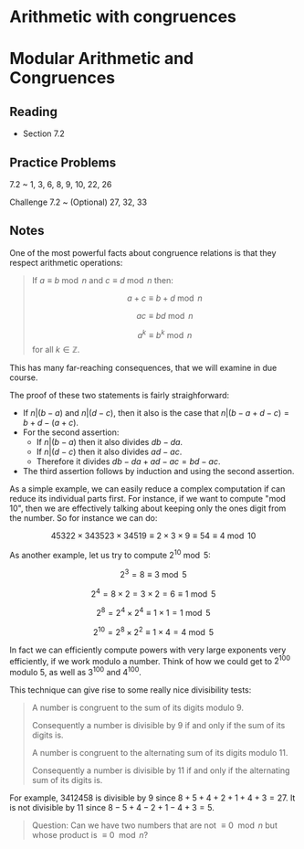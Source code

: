 # Arithmetic with congruences

# Modular Arithmetic and Congruences

## Reading

- Section 7.2

## Practice Problems

7.2
  ~ 1, 3, 6, 8, 9, 10, 22, 26

Challenge 7.2
  ~ (Optional) 27, 32, 33

## Notes

One of the most powerful facts about congruence relations is that they respect arithmetic operations:

> If $a \equiv b \bmod n$ and $c \equiv d \bmod n$ then:
>
> $$a + c \equiv b + d \bmod n$$
>
> $$ac \equiv bd \bmod n$$
>
> $$a^k \equiv b^k \bmod n$$ for all $k\in\mathbb{Z}$.

This has many far-reaching consequences, that we will examine in due course.

The proof of these two statements is fairly straighforward:

- If $n|(b-a)$ and $n|(d-c)$, then it also is the case that $n|(b-a+d-c) = b+d- (a+c)$.
- For the second assertion:
    - If $n|(b-a)$ then it also divides $db-da$.
    - If $n|(d-c)$ then it also divides $ad-ac$.
    - Therefore it divides $db - da + ad - ac = bd - ac$.
- The third assertion follows by induction and using the second assertion.

As a simple example, we can easily reduce a complex computation if can reduce its individual parts first. For instance, if we want to compute "mod 10", then we are effectively talking about keeping only the ones digit from the number. So for instance we can do:

$$45322 \times 343523 \times 34519 \equiv 2\times 3 \times 9 \equiv 54 \equiv 4\bmod 10$$

As another example, let us try to compute $2^{10}\bmod 5$:

$$2^3 = 8 \equiv 3 \bmod 5$$

$$2^4 = 8 \times 2 = 3\times 2 = 6 \equiv 1 \bmod 5$$

$$2^8 = 2^4 \times 2^4 \equiv 1\times 1 = 1\bmod 5$$

$$2^{10} = 2^8 \times 2^2 \equiv 1 \times 4 = 4\bmod 5$$

In fact we can efficiently compute powers with very large exponents very efficiently, if we work modulo a number. Think of how we could get to $2^{100}$ modulo 5, as well as $3^{100}$ and $4^{100}$.

This technique can give rise to some really nice divisibility tests:

> A number is congruent to the sum of its digits modulo 9.
>
> Consequently a number is divisible by 9 if and only if the sum of its digits is.
>
> A number is congruent to the alternating sum of its digits modulo 11.
>
> Consequently a number is divisible by 11 if and only if the alternating sum of its digits is.

For example, 3412458 is divisible by $9$ since $8+5+4+2+1+4+3 = 27$. It is not divisible by $11$ since $8-5+4-2+1-4+3 = 5$.

> Question: Can we have two numbers that are not $\equiv 0\mod n$ but whose product is $\equiv 0\mod n$?
